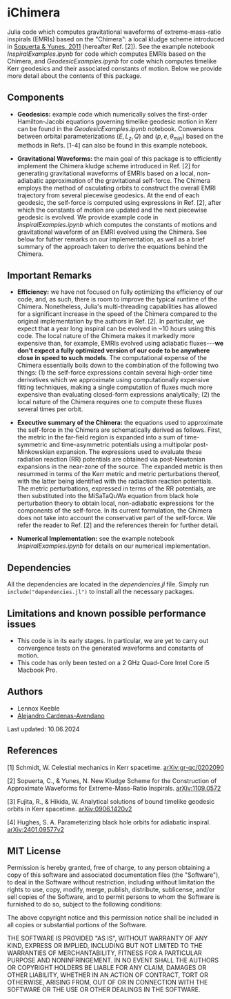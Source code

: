 # iChimera
Julia code which computes gravitational waveforms of extreme-mass-ratio inspirals (EMRIs) based on the "Chimera": a local kludge scheme introduced in <a href="https://arxiv.org/abs/1109.0572">Sopuerta & Yunes, 2011</a> (hereafter Ref. [2]). See the example notebook <em>InspiralExamples.ipynb</em> for code which computes EMRIs based on the Chimera, and <em>GeodesicExamples.ipynb</em> for code which computes timelike Kerr geodesics and their associated constants of motion. Below we provide more detail about the contents of this package.

## Components ##

* **Geodesics:** example code which numerically solves the first-order Hamilton-Jacobi equations governing timelike geodesic motion in Kerr can be found in the <em>GeodesicExamples.ipynb</em> notebook. Conversions between orbital parameterizations $(E, L_{z}, Q)$ and $(p, e, θ_\text{min})$ based on the methods in Refs. [1-4] can also be found in this example notebook.

* **Gravitational Waveforms:** the main goal of this package is to efficiently implement the Chimera kludge scheme introduced in Ref. [2] for generating gravitational waveforms of EMRIs based on a local, non-adiabatic approximation of the gravitational self-force. The Chimera employs the method of osculating orbits to construct the overall EMRI trajectory from several piecewise geodesics. At the end of each geodesic, the self-force is computed using expressions in Ref. [2], after which the constants of motion are updated and the next piecewise geodesic is evolved. We provide example code in <em>InspiralExamples.ipynb</em> which computes the constants of motions and gravitational waveform of an EMRI evolved using the Chimera. See below for futher remarks on our implementation, as well as a brief summary of the approach taken to derive the equations behind the Chimera.

## Important Remarks ##
* **Efficiency:** we have not focused on fully optimizing the efficiency of our code, and, as such, there is room to improve the typical runtime of the Chimera. Nonetheless, Julia's multi-threading capabilities has allowed for a significant increase in the speed of the Chimera compared to the original implementation by the authors in Ref. [2]. In particular, we expect that a year long inspiral can be evolved in ~10 hours using this code. The local nature of the Chimera makes it markedly more expensive than, for example, EMRIs evolved using adiabatic fluxes---<b>we don't expect a fully optimized version of our code to be anywhere close in speed to such models</b>. The computational expense of the Chimera essentially boils down to the combination of the following two things: (1) the self-force expressions contain several high-order time derivatives which we approximate using computationally expensive fitting techniques, making a single computation of fluxes much more expensive than evaluating closed-form expressions analytically; (2) the local nature of the Chimera requires one to compute these fluxes several times per orbit.
 
* **Executive summary of the Chimera:** the equations used to approximate the self-force in the Chimera are schematically derived as follows. First, the metric in the far-field region is expanded into a sum of time-symmetric and time-asymmetric potentials using a multipolar post-Minkowskian expansion. The expressions used to evaluate these radiation reaction (RR) potentials are obtained via post-Newtonian expansions in the near-zone of the source. The expanded metric is then resummed in terms of the Kerr metric and metric perturbations thereof, with the latter being identified with the radiaction reaction potentials. The metric perturbations, expressed in terms of the RR potentials, are then substituted into the MiSaTaQuWa equation from black hole perturbation theory to obtain local, non-adiabatic expressions for the components of the self-force. In its current formulation, the Chimera does not take into account the conservative part of the self-force. We refer the reader to Ref. [2] and the references therein for further detail.

* **Numerical Implementation:** see the example notebook <em>InspiralExamples.ipynb</em> for details on our numerical implementation.

## Dependencies ##

All the dependencies are located in the <em>dependencies.jl</em> file. Simply run <code>include("dependencies.jl")</code> to install all the necessary packages.

## Limitations and known possible performance issues ##

* This code is in its early stages. In particular, we are yet to carry out convergence tests on the generated waveforms and constants of motion.
* This code has only been tested on a 2 GHz Quad-Core Intel Core i5 Macbook Pro.
  
## Authors ##

- Lennox Keeble
- [Alejandro Cardenas-Avendano](https://alejandroc137.bitbucket.io)

Last updated: 10.06.2024

## References ##
[1] Schmidt, W. Celestial mechanics in Kerr spacetime. [arXiv:gr-qc/0202090](https://arxiv.org/abs/gr-qc/0202090)

[2] Sopuerta, C., & Yunes, N. New Kludge Scheme for the Construction of Approximate Waveforms for Extreme-Mass-Ratio Inspirals. [arXiv:1109.0572](https://arxiv.org/abs/1109.0572)

[3] Fujita, R., & Hikida, W. Analytical solutions of bound timelike geodesic orbits in Kerr spacetime. [arXiv:0906.1420v2](https://arxiv.org/abs/0906.1420)

[4] Hughes, S. A. Parameterizing black hole orbits for adiabatic inspiral. [arXiv:2401.09577v2](https://arxiv.org/abs/2401.09577)

## MIT License

Permission is hereby granted, free of charge, to any person obtaining a copy of this 
software and associated documentation files (the "Software"), to deal in the Software 
without restriction, including without limitation the rights to use, copy, modify, merge, 
publish, distribute, sublicense, and/or sell copies of the Software, and to permit 
persons to whom the Software is furnished to do so, subject to the following conditions:

The above copyright notice and this permission notice shall be included in all copies 
or substantial portions of the Software.

THE SOFTWARE IS PROVIDED "AS IS", WITHOUT WARRANTY OF ANY KIND, EXPRESS OR IMPLIED, 
INCLUDING BUT NOT LIMITED TO THE WARRANTIES OF MERCHANTABILITY, FITNESS FOR A PARTICULAR 
PURPOSE AND NONINFRINGEMENT. IN NO EVENT SHALL THE AUTHORS OR COPYRIGHT HOLDERS BE LIABLE 
FOR ANY CLAIM, DAMAGES OR OTHER LIABILITY, WHETHER IN AN ACTION OF CONTRACT, TORT OR OTHERWISE, 
ARISING FROM, OUT OF OR IN CONNECTION WITH THE SOFTWARE OR THE USE OR OTHER DEALINGS IN 
THE SOFTWARE.
